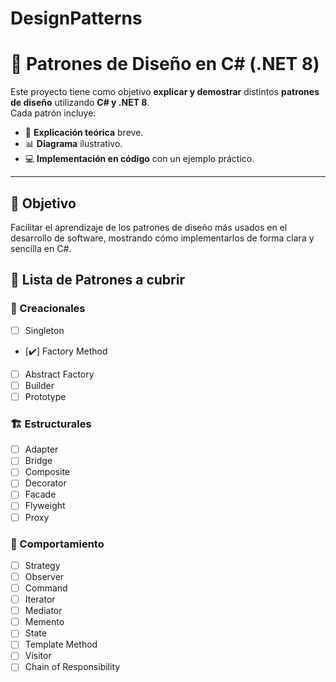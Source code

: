# DesignPatterns

# 🧩 Patrones de Diseño en C# (.NET 8)

Este proyecto tiene como objetivo **explicar y demostrar** distintos **patrones de diseño** utilizando **C# y .NET 8**.  
Cada patrón incluye:

- 📖 **Explicación teórica** breve.  
- 📊 **Diagrama** ilustrativo.  
- 💻 **Implementación en código** con un ejemplo práctico.  

---

## 🎯 Objetivo
Facilitar el aprendizaje de los patrones de diseño más usados en el desarrollo de software, mostrando cómo implementarlos de forma clara y sencilla en C#.


## 📘 Lista de Patrones a cubrir

### 🔨 Creacionales
- [ ] Singleton  
- [✔️] Factory Method  
- [ ] Abstract Factory  
- [ ] Builder  
- [ ] Prototype  

### 🏗️ Estructurales
- [ ] Adapter  
- [ ] Bridge  
- [ ] Composite  
- [ ] Decorator  
- [ ] Facade  
- [ ] Flyweight  
- [ ] Proxy  

### 🔄 Comportamiento
- [ ] Strategy  
- [ ] Observer  
- [ ] Command  
- [ ] Iterator  
- [ ] Mediator  
- [ ] Memento  
- [ ] State  
- [ ] Template Method  
- [ ] Visitor  
- [ ] Chain of Responsibility  